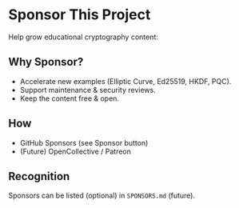 # Sponsor This Project

Help grow educational cryptography content:

## Why Sponsor?
- Accelerate new examples (Elliptic Curve, Ed25519, HKDF, PQC).
- Support maintenance & security reviews.
- Keep the content free & open.

## How
- GitHub Sponsors (see Sponsor button)
- (Future) OpenCollective / Patreon

## Recognition
Sponsors can be listed (optional) in `SPONSORS.md` (future).
